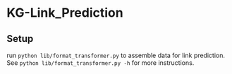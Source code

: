 # KG-Link_Prediction
## Setup
  run ```python lib/format_transformer.py``` to assemble data for link prediction. See ```python lib/format_transformer.py -h``` for more instructions.
